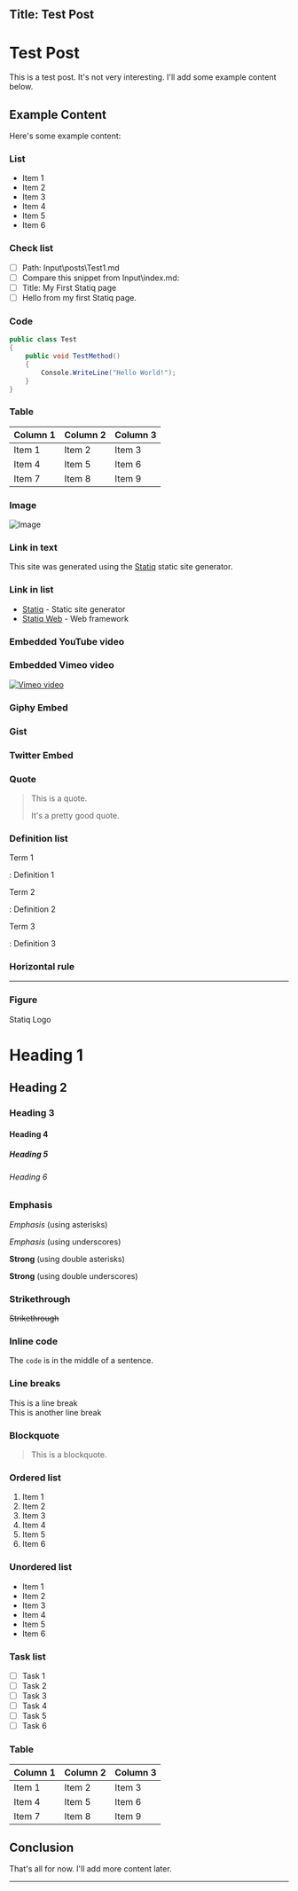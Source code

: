 ﻿Title: Test Post
---
# Test Post

This is a test post. It's not very interesting. I'll add some example content below.

<!-- TOC goes here -->




## Example Content


Here's some example content:
### List

* Item 1
* Item 2
* Item 3
* Item 4
* Item 5
* Item 6

### Check list

- [ ] Path: Input\posts\Test1.md
- [ ] Compare this snippet from Input\index.md:
- [ ] Title: My First Statiq page
- [ ] Hello from my first Statiq page.

### Code

```csharp
public class Test
{
    public void TestMethod()
    {
        Console.WriteLine("Hello World!");
    }
}
```

### Table

| Column 1 | Column 2 | Column 3 |
|----------|----------|----------|
| Item 1   | Item 2   | Item 3   |
| Item 4   | Item 5   | Item 6   |
| Item 7   | Item 8   | Item 9   |

### Image

![Image](https://www.statiq.dev/assets/statiq.svg)

### Link in text

This site was generated using the [Statiq](https://www.statiq.dev/) static site generator.

### Link in list

* [Statiq](https://www.statiq.dev/) - Static site generator
* [Statiq Web](https://web.statiq.dev/) - Web framework

### Embedded YouTube video

<?# YouTube dQw4w9WgXcQ /?>

### Embedded Vimeo video

[![Vimeo video](https://i.vimeocdn.com/video/1245030021-f21104011b33af44f31949477a93dfe391270b1e4be7ea35184a1034251d2794-d_640.jpg)](https://vimeo.com/608334799)

### Giphy Embed

<?# Giphy excited-birthday-yeah-yoJC2GnSClbPOkV0eA /?>

### Gist

<?# Gist 10a2f6e0186fa34b8a7b4bd7d436785d /?>

### Twitter Embed

<?# Twitter 1540348372674318339 /?>

### Quote

> This is a quote.
> 
> It's a pretty good quote.

### Definition list

Term 1

: Definition 1

Term 2

: Definition 2

Term 3

: Definition 3

### Horizontal rule

---

### Figure 

<?# Figure Src="https://www.statiq.dev/assets/statiq.svg" Height=100 ?>Statiq Logo<?#/ Figure ?>

# Heading 1

## Heading 2

### Heading 3

#### Heading 4

##### Heading 5

###### Heading 6

### Emphasis

*Emphasis* (using asterisks)

_Emphasis_ (using underscores)

**Strong** (using double asterisks)

__Strong__ (using double underscores)

### Strikethrough

~~Strikethrough~~

### Inline code

The `code` is in the middle of a sentence.

### Line breaks

This is a line break  
This is another line break

### Blockquote

> This is a blockquote.

### Ordered list

1. Item 1
2. Item 2
3. Item 3
4. Item 4
5. Item 5
6. Item 6

### Unordered list

* Item 1
* Item 2
* Item 3
* Item 4
* Item 5
* Item 6

### Task list

- [ ] Task 1
- [ ] Task 2
- [ ] Task 3
- [ ] Task 4
- [ ] Task 5
- [ ] Task 6

### Table

| Column 1 | Column 2 | Column 3 |
|----------|----------|----------|
| Item 1   | Item 2   | Item 3   |
| Item 4   | Item 5   | Item 6   |
| Item 7   | Item 8   | Item 9   |

##



## Conclusion

That's all for now. I'll add more content later.

---
